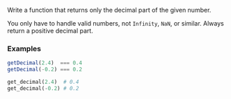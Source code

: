 Write a function that returns only the decimal part of the given number.

You only have to handle valid numbers, not `Infinity`, `NaN`, or similar. Always return a positive decimal part.

### Examples

``` javascript
getDecimal(2.4)  === 0.4
getDecimal(-0.2) === 0.2
```


``` python
get_decimal(2.4)  # 0.4
get_decimal(-0.2) # 0.2
```